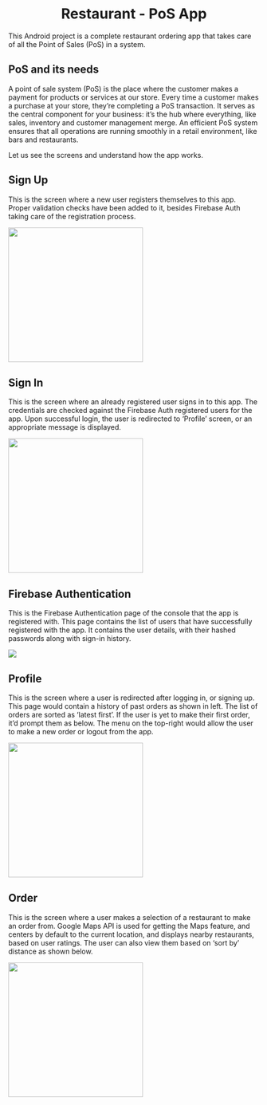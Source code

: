 <h1 align="center">Restaurant - PoS App</h1>

This Android project is a complete restaurant ordering app that takes care of all the Point of Sales (PoS) in a system.

## PoS and its needs
A point of sale system (PoS) is the place where the customer makes a payment for products or services at our store. Every time a customer makes a purchase at your store, they’re completing a PoS transaction.
It serves as the central component for your business: it’s the hub where everything, like sales, inventory and customer management merge. An efficient PoS system ensures that all operations are running smoothly in a retail environment, like bars and restaurants.

Let us see the screens and understand how the app works.

<!-- <img src="" width="270"/> -->

## Sign Up
This is the screen where a new user registers themselves to this app. Proper validation checks have been added to it, besides Firebase Auth taking care of the registration process.

<img src="https://user-images.githubusercontent.com/48145355/100762073-93987100-3419-11eb-9653-5f07cb5e48a0.jpg" width="270"/>

## Sign In
This is the screen where an already registered user signs in to this app. The credentials are checked against the Firebase Auth registered users for the app. Upon successful login, the user is redirected to ‘Profile’ screen, or an appropriate message is displayed.

<img src="https://user-images.githubusercontent.com/48145355/100761992-83809180-3419-11eb-9841-6b98c5dbf306.jpg" width="270"/>

## Firebase Authentication
This is the Firebase Authentication page of the console that the app is registered with. This page contains the list of users that have successfully registered with the app. It contains the user details, with their hashed passwords along with sign-in history.

<img src="https://user-images.githubusercontent.com/48145355/100773480-f0e6ef00-3426-11eb-8f35-d497eac21fb4.gif"/>

## Profile
This is the screen where a user is redirected after logging in, or signing up. This page would contain a history of past orders as shown in left. The list of orders are sorted as ‘latest first’. If the user is yet to make their first order, it’d prompt them as below. The menu on the top-right would allow the user to make a new order or logout from the app.

<img src="https://user-images.githubusercontent.com/48145355/100762259-c80c2d00-3419-11eb-9be5-f8e17ca06d70.jpg" width="270"/>

## Order
This is the screen where a user makes a selection of a restaurant to make an order from. Google Maps API is used for getting the Maps feature, and centers by default to the current location, and displays nearby restaurants, based on user ratings. The user can also view them based on ‘sort by’ distance as shown below.

<img src="https://user-images.githubusercontent.com/48145355/100761548-0a813a00-3419-11eb-8f26-a9e8c4bc89e5.jpg" width="270"/>
